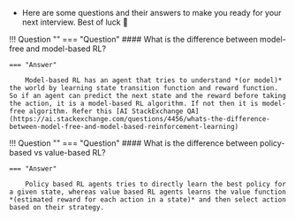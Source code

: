 
- Here are some questions and their answers to make you ready for your next interview. Best of luck :wave:
 
!!! Question ""
    === "Question"
        #### What is the difference between model-free and model-based RL?

    === "Answer"

        Model-based RL has an agent that tries to understand *(or model)* the world by learning state transition function and reward function. So if an agent can predict the next state and the reward before taking the action, it is a model-based RL algorithm. If not then it is model-free algorithm. Refer this [AI StackExchange QA](https://ai.stackexchange.com/questions/4456/whats-the-difference-between-model-free-and-model-based-reinforcement-learning)

!!! Question ""
    === "Question"
        #### What is the difference between policy-based vs value-based RL?

    === "Answer"

        Policy based RL agents tries to directly learn the best policy for a given state, whereas value based RL agents learns the value function *(estimated reward for each action in a state)* and then select action based on their strategy.


